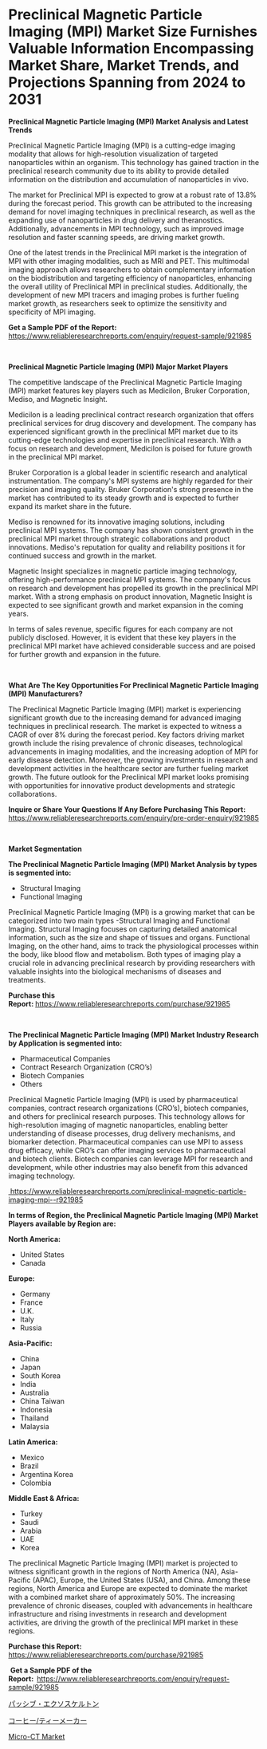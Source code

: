 <p><h1>Preclinical Magnetic Particle Imaging (MPI) Market Size Furnishes Valuable Information Encompassing Market Share, Market Trends, and Projections Spanning from 2024 to 2031</h1></p><p><strong>Preclinical Magnetic Particle Imaging (MPI) Market Analysis and Latest Trends</strong></p>
<p><p>Preclinical Magnetic Particle Imaging (MPI) is a cutting-edge imaging modality that allows for high-resolution visualization of targeted nanoparticles within an organism. This technology has gained traction in the preclinical research community due to its ability to provide detailed information on the distribution and accumulation of nanoparticles in vivo.</p><p>The market for Preclinical MPI is expected to grow at a robust rate of 13.8% during the forecast period. This growth can be attributed to the increasing demand for novel imaging techniques in preclinical research, as well as the expanding use of nanoparticles in drug delivery and theranostics. Additionally, advancements in MPI technology, such as improved image resolution and faster scanning speeds, are driving market growth.</p><p>One of the latest trends in the Preclinical MPI market is the integration of MPI with other imaging modalities, such as MRI and PET. This multimodal imaging approach allows researchers to obtain complementary information on the biodistribution and targeting efficiency of nanoparticles, enhancing the overall utility of Preclinical MPI in preclinical studies. Additionally, the development of new MPI tracers and imaging probes is further fueling market growth, as researchers seek to optimize the sensitivity and specificity of MPI imaging.</p></p>
<p><strong>Get a Sample PDF of the Report:&nbsp;</strong> <a href="https://www.reliableresearchreports.com/enquiry/request-sample/921985">https://www.reliableresearchreports.com/enquiry/request-sample/921985</a></p>
<p>&nbsp;</p>
<p><strong>Preclinical Magnetic Particle Imaging (MPI) Major Market Players</strong></p>
<p><p>The competitive landscape of the Preclinical Magnetic Particle Imaging (MPI) market features key players such as Medicilon, Bruker Corporation, Mediso, and Magnetic Insight. </p><p>Medicilon is a leading preclinical contract research organization that offers preclinical services for drug discovery and development. The company has experienced significant growth in the preclinical MPI market due to its cutting-edge technologies and expertise in preclinical research. With a focus on research and development, Medicilon is poised for future growth in the preclinical MPI market.</p><p>Bruker Corporation is a global leader in scientific research and analytical instrumentation. The company's MPI systems are highly regarded for their precision and imaging quality. Bruker Corporation's strong presence in the market has contributed to its steady growth and is expected to further expand its market share in the future.</p><p>Mediso is renowned for its innovative imaging solutions, including preclinical MPI systems. The company has shown consistent growth in the preclinical MPI market through strategic collaborations and product innovations. Mediso's reputation for quality and reliability positions it for continued success and growth in the market.</p><p>Magnetic Insight specializes in magnetic particle imaging technology, offering high-performance preclinical MPI systems. The company's focus on research and development has propelled its growth in the preclinical MPI market. With a strong emphasis on product innovation, Magnetic Insight is expected to see significant growth and market expansion in the coming years.</p><p>In terms of sales revenue, specific figures for each company are not publicly disclosed. However, it is evident that these key players in the preclinical MPI market have achieved considerable success and are poised for further growth and expansion in the future.</p></p>
<p>&nbsp;</p>
<p><strong>What Are The Key Opportunities For Preclinical Magnetic Particle Imaging (MPI) Manufacturers?</strong></p>
<p><p>The Preclinical Magnetic Particle Imaging (MPI) market is experiencing significant growth due to the increasing demand for advanced imaging techniques in preclinical research. The market is expected to witness a CAGR of over 8% during the forecast period. Key factors driving market growth include the rising prevalence of chronic diseases, technological advancements in imaging modalities, and the increasing adoption of MPI for early disease detection. Moreover, the growing investments in research and development activities in the healthcare sector are further fueling market growth. The future outlook for the Preclinical MPI market looks promising with opportunities for innovative product developments and strategic collaborations.</p></p>
<p><strong>Inquire or Share Your Questions If Any Before Purchasing This Report:</strong> <a href="https://www.reliableresearchreports.com/enquiry/pre-order-enquiry/921985">https://www.reliableresearchreports.com/enquiry/pre-order-enquiry/921985</a></p>
<p>&nbsp;</p>
<p><strong>Market Segmentation</strong></p>
<p><strong>The Preclinical Magnetic Particle Imaging (MPI) Market Analysis by types is segmented into:</strong></p>
<p><ul><li>Structural Imaging</li><li>Functional Imaging</li></ul></p>
<p><p>Preclinical Magnetic Particle Imaging (MPI) is a growing market that can be categorized into two main types -Structural Imaging and Functional Imaging. Structural Imaging focuses on capturing detailed anatomical information, such as the size and shape of tissues and organs. Functional Imaging, on the other hand, aims to track the physiological processes within the body, like blood flow and metabolism. Both types of imaging play a crucial role in advancing preclinical research by providing researchers with valuable insights into the biological mechanisms of diseases and treatments.</p></p>
<p><strong>Purchase this Report:&nbsp;</strong><a href="https://www.reliableresearchreports.com/purchase/921985">https://www.reliableresearchreports.com/purchase/921985</a></p>
<p>&nbsp;</p>
<p><strong>The Preclinical Magnetic Particle Imaging (MPI) Market Industry Research by Application is segmented into:</strong></p>
<p><ul><li>Pharmaceutical Companies</li><li>Contract Research Organization (CRO’s)</li><li>Biotech Companies</li><li>Others</li></ul></p>
<p><p>Preclinical Magnetic Particle Imaging (MPI) is used by pharmaceutical companies, contract research organizations (CRO’s), biotech companies, and others for preclinical research purposes. This technology allows for high-resolution imaging of magnetic nanoparticles, enabling better understanding of disease processes, drug delivery mechanisms, and biomarker detection. Pharmaceutical companies can use MPI to assess drug efficacy, while CRO’s can offer imaging services to pharmaceutical and biotech clients. Biotech companies can leverage MPI for research and development, while other industries may also benefit from this advanced imaging technology.</p></p>
<p><a href="https://www.reliableresearchreports.com/preclinical-magnetic-particle-imaging-mpi--r921985">&nbsp;https://www.reliableresearchreports.com/preclinical-magnetic-particle-imaging-mpi--r921985</a></p>
<p><strong>In terms of Region, the Preclinical Magnetic Particle Imaging (MPI) Market Players available by Region are:</strong></p>
<p>
    <p> <strong> North America: </strong>
        <ul>
            <li>United States</li>
            <li>Canada</li>
        </ul>
        </p> 
    <p> <strong> Europe: </strong>
        <ul>
            <li>Germany</li>
            <li>France</li>
            <li>U.K.</li>
            <li>Italy</li>
            <li>Russia</li>
        </ul>
        </p> 
    <p> <strong> Asia-Pacific: </strong>
        <ul>
            <li>China</li>
            <li>Japan</li>
            <li>South Korea</li>
            <li>India</li>
            <li>Australia</li>
            <li>China Taiwan</li>
            <li>Indonesia</li>
            <li>Thailand</li>
            <li>Malaysia</li>
        </ul>
        </p> 
    <p> <strong> Latin America: </strong>
        <ul>
            <li>Mexico</li>
            <li>Brazil</li>
            <li>Argentina Korea</li>
            <li>Colombia</li>
        </ul>
        </p> 
    <p> <strong> Middle East & Africa: </strong>
        <ul>
            <li>Turkey</li>
            <li>Saudi</li>
            <li>Arabia</li>
            <li>UAE</li>
            <li>Korea</li>
        </ul>
    </p>
    </p>
<p><p>The preclinical Magnetic Particle Imaging (MPI) market is projected to witness significant growth in the regions of North America (NA), Asia-Pacific (APAC), Europe, the United States (USA), and China. Among these regions, North America and Europe are expected to dominate the market with a combined market share of approximately 50%. The increasing prevalence of chronic diseases, coupled with advancements in healthcare infrastructure and rising investments in research and development activities, are driving the growth of the preclinical MPI market in these regions.</p></p>
<p><strong>Purchase this Report: </strong><a href="https://www.reliableresearchreports.com/purchase/921985">https://www.reliableresearchreports.com/purchase/921985</a></p>
<p>&nbsp;<strong>Get a Sample PDF of the Report:&nbsp;&nbsp;</strong><a href="https://www.reliableresearchreports.com/enquiry/request-sample/921985">https://www.reliableresearchreports.com/enquiry/request-sample/921985</a></p>
<p><strong></strong></p>
<p><p><a href="https://medium.com/@bonniehoppe1/%E3%83%91%E3%83%83%E3%82%B7%E3%83%96%E3%82%A8%E3%82%AF%E3%82%BD%E3%82%B9%E3%82%B1%E3%83%AB%E3%83%88%E3%83%B3%E5%B8%82%E5%A0%B4%E8%A6%8F%E6%A8%A1%E3%81%AF-%E4%B8%96%E7%95%8C%E7%94%A3%E6%A5%AD%E3%81%AE%E4%B8%AD%E3%81%A7%E6%9C%80%E9%81%A9%E3%81%AA%E3%83%9E%E3%83%BC%E3%82%B1%E3%83%86%E3%82%A3%E3%83%B3%E3%82%B0%E3%83%81%E3%83%A3%E3%83%8D%E3%83%AB%E3%82%92%E6%98%8E%E3%82%89%E3%81%8B%E3%81%AB%E3%81%97%E3%81%BE%E3%81%99-3fc56fc84b96">パッシブ・エクソスケルトン</a></p><p><a href="https://medium.com/@alfredodance/%E3%82%B3%E3%83%BC%E3%83%92%E3%83%BC%E3%81%A8%E7%B4%85%E8%8C%B6%E3%83%A1%E3%83%BC%E3%82%AB%E3%83%BC%E3%81%AE%E5%B8%82%E5%A0%B4-%E3%82%B7%E3%82%A7%E3%82%A2-%E5%B8%82%E5%A0%B4%E5%8B%95%E5%90%91-%E5%B0%86%E6%9D%A5%E3%81%AE%E6%88%90%E9%95%B7%E3%82%92%E6%8E%A2%E3%82%8B-455a9a5e279c">コーヒー/ティーメーカー</a></p><p><a href="https://github.com/vimar16th/Market-Research-Report-List-4/blob/main/micro-ct-market.md">Micro-CT Market</a></p></p>